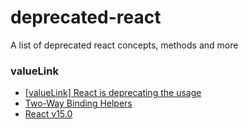 # deprecated-react
A list of deprecated react concepts, methods and more


### valueLink
* [[valueLink] React is deprecating the usage](https://github.com/callemall/material-ui/issues/2880)
* [Two-Way Binding Helpers](https://facebook.github.io/react/docs/two-way-binding-helpers.html)
* [React v15.0](https://facebook.github.io/react/blog/2016/04/07/react-v15.html)
